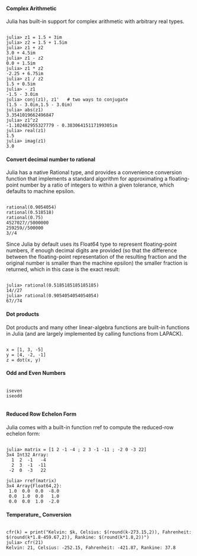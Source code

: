 ####  Complex Arithmetic
Julia has built-in support for complex arithmetic with arbitrary real types.
<pre><code>
julia> z1 = 1.5 + 3im
julia> z2 = 1.5 + 1.5im
julia> z1 + z2
3.0 + 4.5im
julia> z1 - z2
0.0 + 1.5im
julia> z1 * z2
-2.25 + 6.75im
julia> z1 / z2
1.5 + 0.5im
julia> - z1
-1.5 - 3.0im
julia> conj(z1), z1'   # two ways to conjugate
(1.5 - 3.0im,1.5 - 3.0im)
julia> abs(z1)
3.3541019662496847
julia> z1^z2
-1.102482955327779 - 0.38306415117199305im
julia> real(z1)
1.5
julia> imag(z1)
3.0
</code></pre>
#### Convert decimal number to rational
Julia has a native Rational type, and provides a convenience conversion function that implements a standard algorithm for approximating a floating-point number by a ratio of integers to within a given tolerance, which defaults to machine epsilon.
<pre><code>
rational(0.9054054)
rational(0.518518)
rational(0.75)
4527027//5000000
259259//500000
3//4
</code></pre>
Since Julia by default uses its Float64 type to represent floating-point numbers, if enough decimal digits are provided (so that the difference between the floating-point representation of the resulting fraction and the original number is smaller than the machine epsilon) the smaller fraction is returned, which in this case is the exact result:
<pre><code>
julia> rational(0.5185185185185185)
14//27
julia> rational(0.9054054054054054)
67//74
</code></pre>
#### Dot products
Dot products and many other linear-algebra functions are built-in functions in Julia (and are largely implemented by calling functions from LAPACK).
<pre><code>
x = [1, 3, -5]
y = [4, -2, -1]
z = dot(x, y)
</code></pre>
#### Odd and Even Numbers

<pre><code>
iseven
iseodd

</code></pre>

#### Reduced Row Echelon Form

Julia comes with a built-in function rref to compute the reduced-row echelon form:
<pre><code>
julia> matrix = [1 2 -1 -4 ; 2 3 -1 -11 ; -2 0 -3 22]
3x4 Int32 Array:
  1  2  -1   -4
  2  3  -1  -11
 -2  0  -3   22

julia> rref(matrix)
3x4 Array{Float64,2}:
 1.0  0.0  0.0  -8.0
 0.0  1.0  0.0   1.0
 0.0  0.0  1.0  -2.0
</code></pre> 

#### Temperature_ Conversion

<pre><code>
cfr(k) = print("Kelvin: $k, Celsius: $(round(k-273.15,2)), Fahrenheit: $(round(k*1.8-459.67,2)), Rankine: $(round(k*1.8,2))")
julia> cfr(21)
Kelvin: 21, Celsius: -252.15, Fahrenheit: -421.87, Rankine: 37.8
</code></pre>
